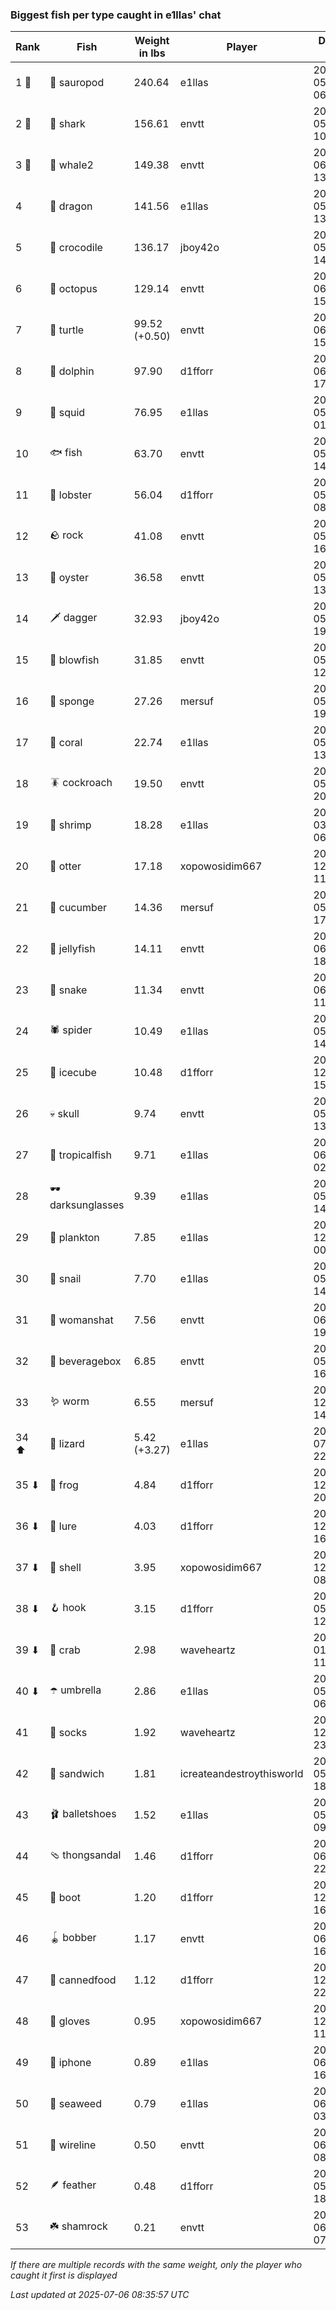 ### Biggest fish per type caught in e1llas' chat
| Rank | Fish | Weight in lbs | Player | Date in UTC |
|------|--------|-----------|---------|------|
| 1 🥇  | 🦕 sauropod | 240.64 | e1llas | 2025-05-07 06:20:12 |
| 2 🥈  | 🦈 shark | 156.61 | envtt | 2025-05-17 10:36:49 |
| 3 🥉  | 🐋 whale2 | 149.38 | envtt | 2025-06-12 13:09:59 |
| 4  | 🐉 dragon | 141.56 | e1llas | 2025-05-01 13:04:55 |
| 5  | 🐊 crocodile | 136.17 | jboy42o | 2025-05-12 14:12:14 |
| 6  | 🐙 octopus | 129.14 | envtt | 2025-06-04 15:19:26 |
| 7  | 🐢 turtle | 99.52 (+0.50) | envtt | 2025-06-30 15:11:35 |
| 8  | 🐬 dolphin | 97.90 | d1fforr | 2025-06-01 17:39:10 |
| 9  | 🦑 squid | 76.95 | e1llas | 2025-05-16 01:44:24 |
| 10  | 🐟 fish | 63.70 | envtt | 2025-05-20 14:20:40 |
| 11  | 🦞 lobster | 56.04 | d1fforr | 2025-05-29 08:01:44 |
| 12  | 🪨 rock | 41.08 | envtt | 2025-05-10 16:20:17 |
| 13  | 🦪 oyster | 36.58 | envtt | 2025-05-05 13:32:33 |
| 14  | 🗡️ dagger | 32.93 | jboy42o | 2025-05-08 19:23:14 |
| 15  | 🐡 blowfish | 31.85 | envtt | 2025-05-09 12:49:07 |
| 16  | 🧽 sponge | 27.26 | mersuf | 2025-05-28 19:55:54 |
| 17  | 🪸 coral | 22.74 | e1llas | 2025-05-12 13:17:05 |
| 18  | 🪳 cockroach | 19.50 | envtt | 2025-05-02 20:39:33 |
| 19  | 🦐 shrimp | 18.28 | e1llas | 2025-03-06 06:28:10 |
| 20  | 🦦 otter | 17.18 | xopowosidim667 | 2024-12-10 11:11:08 |
| 21  | 🥒 cucumber | 14.36 | mersuf | 2025-05-03 17:06:56 |
| 22  | 🪼 jellyfish | 14.11 | envtt | 2025-06-11 18:50:00 |
| 23  | 🐍 snake | 11.34 | envtt | 2025-06-01 11:39:44 |
| 24  | 🕷️ spider | 10.49 | e1llas | 2025-05-11 14:58:35 |
| 25  | 🧊 icecube | 10.48 | d1fforr | 2024-12-13 15:21:31 |
| 26  | 💀 skull | 9.74 | envtt | 2025-05-01 13:32:27 |
| 27  | 🐠 tropicalfish | 9.71 | e1llas | 2025-06-04 02:20:54 |
| 28  | 🕶️ darksunglasses | 9.39 | e1llas | 2025-05-03 14:18:39 |
| 29  | 🦠 plankton | 7.85 | e1llas | 2024-12-07 00:11:44 |
| 30  | 🐌 snail | 7.70 | e1llas | 2025-05-20 14:18:10 |
| 31  | 👒 womanshat | 7.56 | envtt | 2025-06-07 19:30:11 |
| 32  | 🧃 beveragebox | 6.85 | envtt | 2025-05-09 16:07:17 |
| 33  | 🪱 worm | 6.55 | mersuf | 2024-12-15 14:45:59 |
| 34 ⬆ | 🦎 lizard | 5.42 (+3.27) | e1llas | 2025-07-01 22:47:03 |
| 35 ⬇ | 🐸 frog | 4.84 | d1fforr | 2024-12-28 20:22:24 |
| 36 ⬇ | 🎏 lure | 4.03 | d1fforr | 2024-12-10 16:04:12 |
| 37 ⬇ | 🐚 shell | 3.95 | xopowosidim667 | 2024-12-29 08:24:54 |
| 38 ⬇ | 🪝 hook | 3.15 | d1fforr | 2025-05-14 12:34:21 |
| 39 ⬇ | 🦀 crab | 2.98 | waveheartz | 2025-01-01 11:22:12 |
| 40 ⬇ | ☂️ umbrella | 2.86 | e1llas | 2025-05-13 06:13:22 |
| 41  | 🧦 socks | 1.92 | waveheartz | 2024-12-30 23:00:36 |
| 42  | 🥪 sandwich | 1.81 | icreateandestroythisworld | 2025-05-20 18:45:51 |
| 43  | 🩰 balletshoes | 1.52 | e1llas | 2025-05-06 09:59:25 |
| 44  | 🩴 thongsandal | 1.46 | d1fforr | 2025-06-06 22:15:29 |
| 45  | 👢 boot | 1.20 | d1fforr | 2024-12-13 16:11:21 |
| 46  | 🪀 bobber | 1.17 | envtt | 2025-06-23 16:28:15 |
| 47  | 🥫 cannedfood | 1.12 | d1fforr | 2024-12-20 22:15:48 |
| 48  | 🧤 gloves | 0.95 | xopowosidim667 | 2024-12-08 11:30:05 |
| 49  | 📱 iphone | 0.89 | e1llas | 2025-06-23 16:14:57 |
| 50  | 🌿 seaweed | 0.79 | e1llas | 2025-06-04 03:09:27 |
| 51  | 🧵 wireline | 0.50 | envtt | 2025-06-24 08:17:06 |
| 52  | 🪶 feather | 0.48 | d1fforr | 2025-05-29 18:53:46 |
| 53  | ☘️ shamrock | 0.21 | envtt | 2025-06-28 07:00:59 |

_If there are multiple records with the same weight, only the player who caught it first is displayed_

_Last updated at 2025-07-06 08:35:57 UTC_